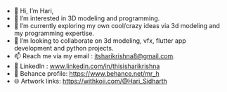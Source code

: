 - 👋 Hi, I’m Hari,
- 👀 I’m interested in 3D modeling and programming.
- 🌱 I’m currently exploring my own cool/crazy ideas via 3d modeling and my programming expertise. 
- 💞️ I’m looking to collaborate on 3d modeling, vfx, flutter app development and python projects.
- 📫 Reach me via my email : itsharikrishna8@gmail.com.
- 👤 LinkedIn : www.linkedin.com/in/thisisharikrishna
- 🎨 Behance profile: https://www.behance.net/mr_h
- 🌐 Artwork links: https://withkoji.com/@Hari_Sidharth
